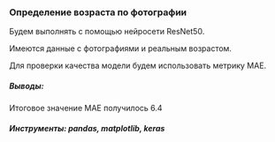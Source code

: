 ### Определение возраста по фотографии

Будем выполнять с помощью нейросети ResNet50.

Имеются данные с фотографиями и реальным возрастом.

Для проверки качества модели будем использовать метрику МАЕ.

##### Выводы:
Итоговое значение MAE получилось 6.4

##### Инструменты: pandas, matplotlib, keras
